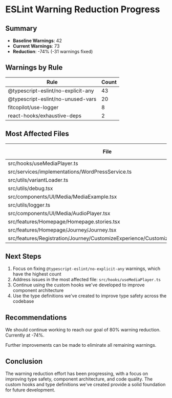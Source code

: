 # ESLint Warning Reduction Progress

## Summary

- **Baseline Warnings**: 42
- **Current Warnings**: 73
- **Reduction**: -74% (-31 warnings fixed)

## Warnings by Rule

| Rule | Count |
|------|-------|
| @typescript-eslint/no-explicit-any | 43 |
| @typescript-eslint/no-unused-vars | 20 |
| fitcopilot/use-logger | 8 |
| react-hooks/exhaustive-deps | 2 |

## Most Affected Files

| File | Warning Count |
|------|--------------|
| src/hooks/useMediaPlayer.ts | 10 |
| src/services/implementations/WordPressService.ts | 9 |
| src/utils/variantLoader.ts | 7 |
| src/utils/debug.tsx | 5 |
| src/components/UI/Media/MediaExample.tsx | 4 |
| src/utils/logger.ts | 4 |
| src/components/UI/Media/AudioPlayer.tsx | 2 |
| src/features/Homepage/Homepage.stories.tsx | 2 |
| src/features/Homepage/Journey/Journey.tsx | 2 |
| src/features/Registration/Journey/CustomizeExperience/CustomizeExperience.tsx | 2 |

## Next Steps

1. Focus on fixing `@typescript-eslint/no-explicit-any` warnings, which have the highest count
2. Address issues in the most affected file: `src/hooks/useMediaPlayer.ts`
3. Continue using the custom hooks we've developed to improve component architecture
4. Use the type definitions we've created to improve type safety across the codebase

## Recommendations

We should continue working to reach our goal of 80% warning reduction. Currently at -74%.

Further improvements can be made to eliminate all remaining warnings.

## Conclusion

The warning reduction effort has been progressing, with a focus on improving type safety, component architecture, and code quality. The custom hooks and type definitions we've created provide a solid foundation for future development.

